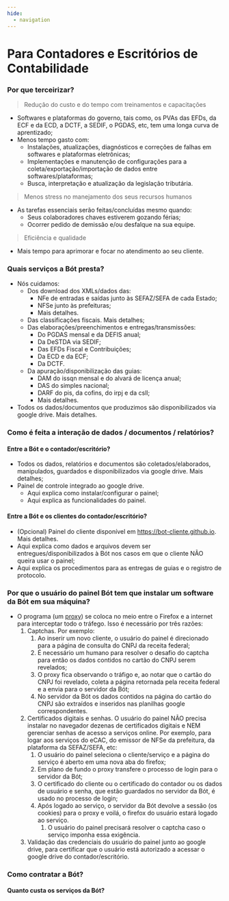 ```yaml
---
hide:
  - navigation
---
```

# Para Contadores e Escritórios de Contabilidade
### Por que terceirizar?

> Redução do custo e do tempo com treinamentos e capacitações

* Softwares e plataformas do governo, tais como, os PVAs das EFDs, da ECF e da ECD, a DCTF, a SEDIF, o PGDAS, etc, tem uma longa curva de aprentizado;
* Menos tempo gasto com:
    * Instalações, atualizações, diagnósticos e correções de falhas em softwares e plataformas eletrônicas;
    * Implementações e manutenção de configurações para a coleta/exportação/importação de dados entre softwares/plataformas;
    * Busca, interpretação e atualização da legislação tributária.

> Menos stress no manejamento dos seus recursos humanos

* As tarefas essenciais serão feitas/concluídas mesmo quando:
    * Seus colaboradores chaves estiverem gozando férias;
    * Ocorrer pedido de demissão e/ou desfalque na sua equipe.

> Eficiência e qualidade

* Mais tempo para aprimorar e focar no atendimento ao seu cliente.

### Quais serviços a Bót presta?
* Nós cuidamos:
    * Dos download dos XMLs/dados das:
        * NFe de entradas e saídas junto às SEFAZ/SEFA de cada Estado;
        * NFSe junto às prefeituras;
        * Mais detalhes.
    * Das classificações fiscais. Mais detalhes;
    * Das elaborações/preenchimentos e entregas/transmissões:
        * Do PGDAS mensal e da DEFIS anual;
        * Da DeSTDA via SEDIF;
        * Das EFDs Fiscal e Contribuições;
        * Da ECD e da ECF;
        * Da DCTF.
    * Da apuração/disponibilização das guias:
        * DAM do issqn mensal e do alvará de licença anual;
        * DAS do simples nacional;
        * DARF do pis, da cofins, do irpj e da csll;
        * Mais detalhes.
* Todos os dados/documentos que produzimos são disponibilizados via google drive. Mais detalhes.

### Como é feita a interação de dados / documentos / relatórios?
#### Entre a Bót e o contador/escritório?
* Todos os dados, relatórios e documentos são coletados/elaborados, manipulados, guardados e disponibilizados via google drive. Mais detalhes;
* Painel de controle integrado ao google drive.
    * Aqui explica como instalar/configurar o painel;
    * Aqui explica as funcionalidades do painel.

#### Entre a Bót e os clientes do contador/escritório?
* (Opcional) Painel do cliente disponível em <a href="https://bot-cliente.github.io/" target="_blank">https://bot-cliente.github.io</a>. Mais detalhes.
* Aqui explica como dados e arquivos devem ser entregues/disponibilizados à Bót nos casos em que o cliente NÃO queira usar o painel;
* Aqui explica os procedimentos para as entregas de guias e o registro de protocolo.

### Por que o usuário do painel Bót tem que instalar um software da Bót em sua máquina?
* O programa (um <a href="https://pt.wikipedia.org/wiki/Proxy" target="_blank">proxy</a>) se coloca no meio entre o Firefox e a internet para interceptar todo o tráfego. Isso é necessário por três razões:
    1. Captchas. Por exemplo:
        1. Ao inserir um novo cliente, o usuário do painel é direcionado para a página de consulta do CNPJ da receita federal;
        1. É necessário um humano para resolver o desafio do captcha para então os dados contidos no cartão do CNPJ serem revelados;
        1. O proxy fica observando o tráfigo e, ao notar que o cartão do CNPJ foi revelado, coleta a página retornada pela receita federal e a envia para o servidor da Bót;
        1. No servidor da Bót os dados contidos na página do cartão do CNPJ são extraídos e inseridos nas planilhas google correspondentes.
    1. Certificados digitais e senhas. O usuário do painel NÃO precisa instalar no navegador dezenas de certificados digitais e NEM gerenciar senhas de acesso a serviços online. Por exemplo, para logar aos serviços do eCAC, do emissor de NFSe da prefeitura, da plataforma da SEFAZ/SEFA, etc:
        1. O usuário do painel seleciona o cliente/serviço e a página do serviço é aberto em uma nova aba do firefox;
        1. Em plano de fundo o proxy transfere o processo de login para o servidor da Bót;
        1. O certificado do cliente ou o certificado do contador ou os dados de usuário e senha, que estão guardados no servidor da Bót, é usado no processo de login;
        1. Após logado ao serviço, o servidor da Bót devolve a sessão (os cookies) para o proxy e voilá, o firefox do usuário estará logado ao serviço.
            1. O usuário do painel precisará resolver o captcha caso o serviço imponha essa exigência.
    1. Validação das credenciais do usuário do painel junto ao google drive, para certificar que o usuário está autorizado a acessar o google drive do contador/escritório.

### Como contratar a Bót?
#### Quanto custa os serviços da Bót?
